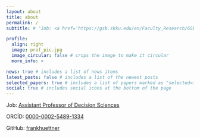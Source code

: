 ```yaml
---
layout: about
title: about
permalink: /
subtitle: # "Job: <a href='https://gsb.skku.edu/en/Faculty_Research/GSB_Faculty.do?mode=view&articleNo=72479'>Assistant Professor of Decision Sciences</a>"

profile:
  align: right
  image: prof_pic.jpg
  image_circular: false # crops the image to make it circular
  more_info: >

news: true # includes a list of news items
latest_posts: false # includes a list of the newest posts
selected_papers: true # includes a list of papers marked as "selected={true}"
social: true # includes social icons at the bottom of the page
---
```


<!-- Address: International Hall #90409,
Sungkyunkwan University  25-2, Sungkyunkwan-ro, SKK GSB,
Jongro-gu, Seoul, Korea 03063 -->

Job: [Assistant Professor of Decision Sciences](https://gsb.skku.edu/en/Faculty_Research/GSB_Faculty.do?mode=view&articleNo=72479)

ORCİD: [0000-0002-5489-1334](https://orcid.org/0000-0002-5489-1334)

GitHub: [frankhuettner](https://github.com/frankhuettner)
